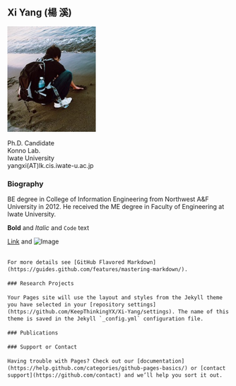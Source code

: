## Xi Yang (楊 溪)

![image](https://github.com/KeepThinkingYX/Xi-Yang/blob/master/yangxi.JPG)

Ph.D. Candidate  
Konno Lab.  
Iwate University  
yangxi(AT)lk.cis.iwate-u.ac.jp

### Biography

BE degree in College of Information Engineering from Northwest A&F University in 2012. He received the ME degree in Faculty of Engineering
at Iwate University.

**Bold** and _Italic_ and `Code` text

[Link](url) and ![Image](src)
```

For more details see [GitHub Flavored Markdown](https://guides.github.com/features/mastering-markdown/).

### Research Projects

Your Pages site will use the layout and styles from the Jekyll theme you have selected in your [repository settings](https://github.com/KeepThinkingYX/Xi-Yang/settings). The name of this theme is saved in the Jekyll `_config.yml` configuration file.

### Publications

### Support or Contact

Having trouble with Pages? Check out our [documentation](https://help.github.com/categories/github-pages-basics/) or [contact support](https://github.com/contact) and we’ll help you sort it out.
